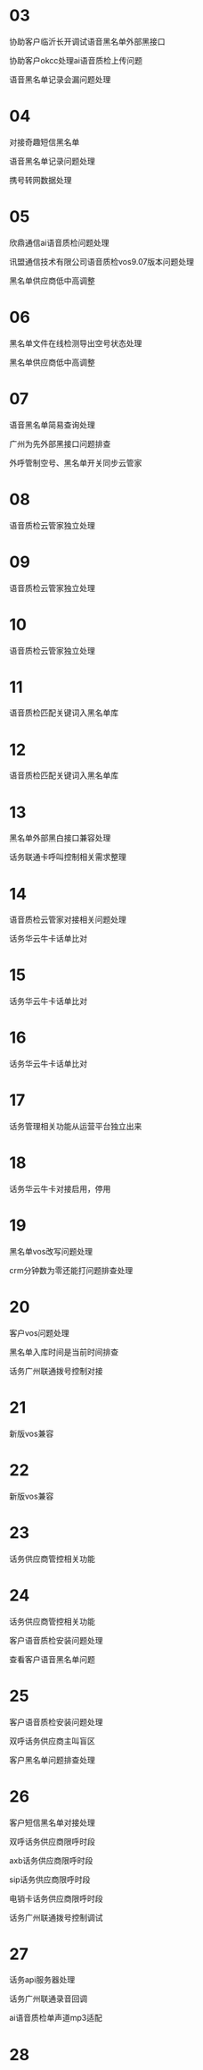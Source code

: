 # 03

协助客户临沂长开调试语音黑名单外部黑接口

协助客户okcc处理ai语音质检上传问题

语音黑名单记录会漏问题处理


# 04

对接奇趣短信黑名单

语音黑名单记录问题处理

携号转网数据处理


# 05

欣鼎通信ai语音质检问题处理

讯盟通信技术有限公司语音质检vos9.07版本问题处理

黑名单供应商低中高调整

# 06

黑名单文件在线检测导出空号状态处理

黑名单供应商低中高调整

# 07

语音黑名单简易查询处理

广州为先外部黑接口问题排查

外呼管制空号、黑名单开关同步云管家


# 08

语音质检云管家独立处理

# 09

语音质检云管家独立处理

# 10

语音质检云管家独立处理


# 11

语音质检匹配关键词入黑名单库

# 12

语音质检匹配关键词入黑名单库


# 13

黑名单外部黑白接口兼容处理

话务联通卡呼叫控制相关需求整理


# 14

语音质检云管家对接相关问题处理

话务华云牛卡话单比对

# 15

话务华云牛卡话单比对

# 16

话务华云牛卡话单比对


# 17

话务管理相关功能从运营平台独立出来

# 18

话务华云牛卡对接启用，停用


# 19

黑名单vos改写问题处理

crm分钟数为零还能打问题排查处理

# 20

客户vos问题处理

黑名单入库时间是当前时间排查

话务广州联通拨号控制对接


# 21

新版vos兼容

# 22

新版vos兼容


# 23

话务供应商管控相关功能

# 24

话务供应商管控相关功能

客户语音质检安装问题处理

查看客户语音黑名单问题

# 25

客户语音质检安装问题处理

双呼话务供应商主叫盲区

客户黑名单问题排查处理


# 26

客户短信黑名单对接处理

双呼话务供应商限呼时段

axb话务供应商限呼时段

sip话务供应商限呼时段

电销卡话务供应商限呼时段

话务广州联通拨号控制调试


# 27

话务api服务器处理

话务广州联通录音回调

ai语音质检单声道mp3适配

# 28